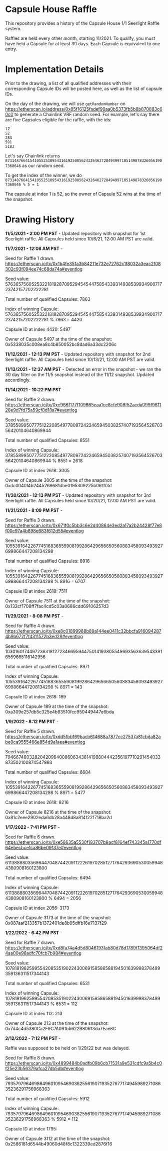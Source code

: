 # Capsule House Raffle

This repository provides a history of the Capsule House 1/1 Seerlight Raffle system.

Raffles are held every other month, starting 11/2021. 
To qualify, you must have held a Capsule for at least 30 days. 
Each Capsule is equivalent to one entry.

# Implementation Details

Prior to the drawing, a list of all qualified addresses with their corresponding Capsule IDs will be posted here, as well as the list of capsule IDs.

On the day of the drawing, we will use `getRandomNumber` on https://etherscan.io/address/0x85f16125fadef90aa0b5373fb5b8b870883c60c0 to generate a Chainlink VRF random seed. For example, let's say there are five Capsules eligible for the raffle, with the ids:

```
17
52
283
591
5183
```

Let's say Chainlink returns `87314876641541055251095431619250856243264627284949971051498783260561907368646` as our random seed.

To get the index of the winner, we do `87314876641541055251095431619250856243264627284949971051498783260561907368646 % 5 = 1`

The capsule at index 1 is 52, so the owner of Capsule 52 wins at the time of the snapshot.

# Drawing History

**11/5/2021 - 2:00 PM PST** - Updated repository with snapshot for 1st Seerlight raffle. All Capsules held since 10/6/21, 12:00 AM PST are valid.

**11/7/2021 - 12:08 AM PST** - 

Seed for Raffle 1 drawn. https://etherscan.io/tx/0x1b4fe351a3b84211e732e72762c1f8032a3eac2f08302c93f094ee74c68da74a#eventlog

Seed value: 57636575605253221819287095294545447585433931493853993490071723742157202222281

Total number of qualified Capsules: 7863

Index of winning Capsule: 57636575605253221819287095294545447585433931493853993490071723742157202222281 % 7863 = 4420

Capsule ID at index 4420: 5497

Owner of Capsule 5497 at the time of the snapshot: 0x5338035c008ea8c4b850052bc8dad6a33dc2206c

**11/12/2021 - 12:13 PM PST** - Updated repository with snapshot for 2nd Seerlight raffle. All Capsules held since 10/13/21, 12:00 AM PST are valid.

**11/13/2021 - 12:37 AM PST** - Detected an error in the snapshot - we ran the 30 day filter on the 11/5 snapshot instead of the 11/12 snapshot. Updated accordingly.

**11/14/2021 - 10:22 PM PST** - 

Seed for Raffle 2 drawn. https://etherscan.io/tx/0xe966f177f109665caa1ce8cfe908f52acda099f961128e9d7fd75a59cf8d18a7#eventlog

Seed value: 37855899507775122208549778097242246594503825740719356452670356420104640869944

Total number of qualified Capsules: 8551

Index of winning Capsule: 37855899507775122208549778097242246594503825740719356452670356420104640869944 % 8551 = 2618

Capsule ID at index 2618: 3005

Owner of Capsule 3005 at the time of the snapshot: 0xdc0040f4b2445269681dbe0195309225b061f05f

**11/20/2021 - 12:13 PM PST** - Updated repository with snapshot for 3rd Seerlight raffle. All Capsules held since 10/20/21, 12:00 AM PST are valid.

**11/21/2021 - 8:09 PM PST** -

Seed for Raffle 3 drawn. https://etherscan.io/tx/0x671f0c5bb3c6e2d40864e3ed2a17a2b24428f77e8f00c97a4b898e683f612d55#eventlog

Seed value: 105539164226774516836555908199286429656650560883458093493927699866447208134298

Total number of qualified Capsules: 8916

Index of winning Capsule: 105539164226774516836555908199286429656650560883458093493927699866447208134298 % 8916 = 6707

Capsule ID at index 2618: 7511

Owner of Capsule 7511 at the time of the snapshot: 0x132cf1708ff7fac4cd5c03a0686cdd69106257d3

**11/29/2021 - 8:08 PM PST** -

Seed for Raffle 4 drawn. https://etherscan.io/tx/0xe8c01899988b89a144ee0411c32bbcfa9160942874b9b672f7f4311572b3ed28#eventlog

Seed value: 10301601744972363181272346695944750141938055496935636395433916559665116142956

Total number of qualified Capsules: 8971

Index of winning Capsule: 105539164226774516836555908199286429656650560883458093493927699866447208134298 % 8971 = 143

Capsule ID at index 2618: 189

Owner of Capsule 189 at the time of the snapshot: 0xa309e257db5c325e4b83510fcc950449447e6bda

**1/9/2022 - 8:12 PM PST** -

Seed for Raffle 5 drawn. https://etherscan.io/tx/0xdd5fbb169bacb614688a7877cc27537a81cbda82abe0ca9555466e854d9a1aea#eventlog

Seed value: 79466748032820420964008606343814198804442356197710291454033873502100874547993

Total number of qualified Capsules: 6684

Index of winning Capsule: 105539164226774516836555908199286429656650560883458093493927699866447208134298 % 8971 = 5477

Capsule ID at index 2618: 8216

Owner of Capsule 8216 at the time of the snapshot: 0x81c2eee2902eda6db28a448d8a814f221718ba2d

**1/17/2022 - 7:41 PM PST** -

Seed for Raffle 6 drawn. https://etherscan.io/tx/0xe58635a5530f183707b9acf8164ef743345a1770df64ebecbce1ca86be09137e#eventlog

Seed value: 61138888035696447048744209112226197028512717642936905300599484380908160123800

Total number of qualified Capsules: 6494

Index of winning Capsule: 61138888035696447048744209112226197028512717642936905300599484380908160123800 % 6494 = 2056

Capsule ID at index 2056: 3173

Owner of Capsule 3173 at the time of the snapshot: 0x087aaf213357b1372401de8b95dffb16e7137f29

**1/22/2022 - 6:42 PM PST** -

Seed for Raffle 7 drawn. https://etherscan.io/tx/0xd8fa74a4d5d8046193fab80d78d1789f1395064df24aa00e96adfc70fcb7b984#eventlog

Seed value: 107818196259955420853519022430069158586588194501639998378499359136311517344143

Total number of qualified Capsules: 6531

Index of winning Capsule: 107818196259955420853519022430069158586588194501639998378499359136311517344143 % 6531 = 112

Capsule ID at index 112: 213

Owner of Capsule 213 at the time of the snapshot: 0x7d4c4d5380Ca2F9C7A091bb622B80613da7Eae8C

**2/12/2022 - 7:12 PM PST** -

Raffle was supposed to be held on 1/29/22 but was delayed.

Seed for Raffle 8 drawn. https://etherscan.io/tx/0x4899484b0adfb09b6cb71531a9e531cdfc9a5b4c0f25e23b56379afca27db5db#eventlog

Seed value: 79357979646986496010954690382556190719352767717494598927108635236291756968363

Total number of qualified Capsules: 5912

Index of winning Capsule: 79357979646986496010954690382556190719352767717494598927108635236291756968363 % 5912 = 112

Capsule ID at index 1795: 

Owner of Capsule 3112 at the time of the snapshot: 0x2586181d6544b49060d48f8c1322339ed2876f16

